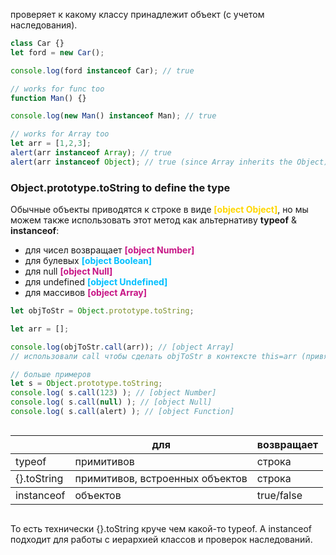 проверяет к какому классу принадлежит объект (с учетом наследования).

```js
class Car {}
let ford = new Car();

console.log(ford instanceof Car); // true

// works for func too
function Man() {}

console.log(new Man() instanceof Man); // true

// works for Array too
let arr = [1,2,3];
alert(arr instanceof Array); // true
alert(arr instanceof Object); // true (since Array inherits the Object)
```

### Object.prototype.toString to define the type
Обычные объекты приводятся к строке в виде <span style="font-weight: bold; color: gold;">[object Object]</span>, но мы можем также использовать этот метод как альтернативу **typeof** & **instanceof**:

- для чисел возвращает <span style="font-weight: bold; color: mediumvioletred;">[object Number]</span>
- для булевых <span style="font-weight: bold; color: deepskyblue;">[object Boolean]</span>
- для null <span style="font-weight: bold; color: mediumvioletred;">[object Null]</span>
- для undefined <span style="font-weight: bold; color: deepskyblue;">[object Undefined]</span>
- для массивов <span style="font-weight: bold; color: mediumvioletred;">[object Array]</span>

```js
let objToStr = Object.prototype.toString;

let arr = [];

console.log(objToStr.call(arr)); // [object Array]
// использовали call чтобы сделать objToStr в контексте this=arr (привязать контекст)

// больше примеров
let s = Object.prototype.toString; 
console.log( s.call(123) ); // [object Number] 
console.log( s.call(null) ); // [object Null] 
console.log( s.call(alert) ); // [object Function]
```

<div style="display: flex; justify-content: center;"><table> <thead> <tr> <th></th> <th>для</th> <th>возвращает</th> </tr> </thead> <tbody> <tr> <td>typeof</td> <td>примитивов</td> <td>строка</td> </tr> <tbody> <tr> <td>{}.toString</td> <td>примитивов, встроенных объектов</td> <td>строка</td> </tr> <tbody> <tr> <td>instanceof</td> <td>объектов</td> <td>true/false</td> </tr> </tbody> </table></div>

То есть технически {}.toString круче чем какой-то typeof. А instanceof подходит для работы с иерархией классов и проверок наследований.